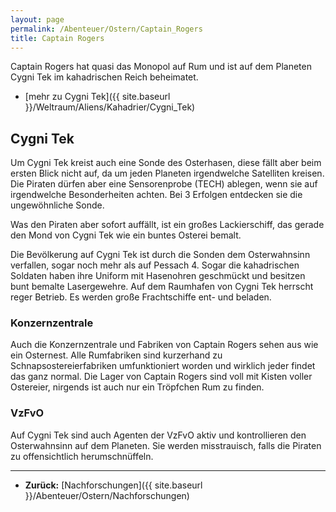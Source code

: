 ```yaml
---
layout: page
permalink: /Abenteuer/Ostern/Captain_Rogers
title: Captain Rogers
---
```




Captain Rogers hat quasi das Monopol auf Rum und ist auf dem Planeten Cygni Tek im kahadrischen Reich beheimatet.

- [mehr zu Cygni Tek]({{ site.baseurl }}/Weltraum/Aliens/Kahadrier/Cygni_Tek)

## Cygni Tek

Um Cygni Tek kreist auch eine Sonde des Osterhasen, diese fällt aber beim ersten Blick nicht auf, da um jeden Planeten irgendwelche Satelliten kreisen. Die Piraten dürfen aber eine Sensorenprobe (TECH) ablegen, wenn sie auf irgendwelche Besonderheiten achten. Bei 3 Erfolgen entdecken sie die ungewöhnliche Sonde.

Was den Piraten aber sofort auffällt, ist ein großes Lackierschiff, das gerade den Mond von Cygni Tek wie ein buntes Osterei bemalt.

Die Bevölkerung auf Cygni Tek ist durch die Sonden dem Osterwahnsinn verfallen, sogar noch mehr als auf Pessach 4. Sogar die kahadrischen Soldaten haben ihre Uniform mit Hasenohren geschmückt und besitzen bunt bemalte Lasergewehre. Auf dem Raumhafen von Cygni Tek herrscht reger Betrieb. Es werden große Frachtschiffe ent- und beladen.

### Konzernzentrale

Auch die Konzernzentrale und Fabriken von Captain Rogers sehen aus wie ein Osternest. Alle Rumfabriken sind kurzerhand zu Schnapsostereierfabriken umfunktioniert worden und wirklich jeder findet das ganz normal. Die Lager von Captain Rogers sind voll mit Kisten voller Ostereier, nirgends ist auch nur ein Tröpfchen Rum zu finden.

### VzFvO

Auf Cygni Tek sind auch Agenten der VzFvO aktiv und kontrollieren den Osterwahnsinn auf dem Planeten. Sie werden misstrauisch, falls die Piraten zu offensichtlich herumschnüffeln.

***

- **Zurück:** [Nachforschungen]({{ site.baseurl }}/Abenteuer/Ostern/Nachforschungen)
